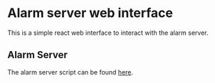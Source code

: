 # Alarm server web interface

This is a simple react web interface to interact with the alarm server.


## Alarm Server

The alarm server script can be found [here](https://github.com/holloway87/alarm-server).
